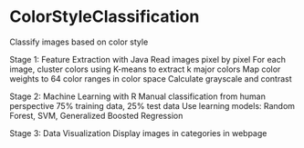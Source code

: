 # ColorStyleClassification
Classify images based on color style

Stage 1: Feature Extraction with Java
Read images pixel by pixel
For each image, cluster colors using K-means to extract k major colors
Map color weights to 64 color ranges in color space
Calculate grayscale and contrast 

Stage 2: Machine Learning with R
Manual classification from human perspective
75% training data, 25% test data
Use learning models: Random Forest, SVM, Generalized Boosted Regression

Stage 3: Data Visualization
Display images in categories in webpage

